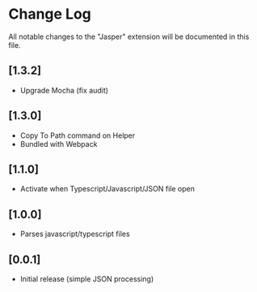 # Change Log

All notable changes to the "Jasper" extension will be documented in this file.

## [1.3.2]

- Upgrade Mocha (fix audit)

## [1.3.0]

- Copy To Path command on Helper
- Bundled with Webpack

## [1.1.0]

- Activate when Typescript/Javascript/JSON file open

## [1.0.0]

- Parses javascript/typescript files

## [0.0.1]

- Initial release (simple JSON processing)
